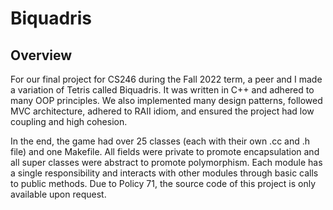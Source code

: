 # Biquadris

## Overview
For our final project for CS246 during the Fall 2022 term, a peer and I made a variation of Tetris called Biquadris. It was written in C++ and adhered to many OOP principles. We also implemented many design patterns, followed MVC architecture, adhered to RAII idiom, and ensured the project had low coupling and high cohesion.

In the end, the game had over 25 classes (each with their own .cc and .h file) and one Makefile. All fields were private to promote encapsulation and all super classes were abstract to promote polymorphism. Each module has a single responsibility and interacts with other modules through basic calls to public methods. Due to Policy 71, the source code of this project is only available upon request.



